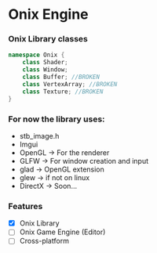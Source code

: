 # Onix Engine
### Onix Library classes
```c++
namespace Onix {
    class Shader;
    class Window;
    class Buffer; //BROKEN
    class VertexArray; //BROKEN
    class Texture; //BROKEN
}
```
### For now the library uses:
- stb_image.h
- Imgui
- OpenGL -> For the renderer
- GLFW -> For window creation and input
- glad -> OpenGL extension
- glew -> if not on linux
- DirectX -> Soon...
### Features
- [x] Onix Library
- [ ] Onix Game Engine (Editor)
- [ ] Cross-platform